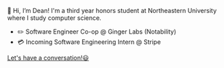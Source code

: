 👋 Hi, I’m Dean! I'm a third year honors student at Northeastern University where I study computer science.

- ✏️ Software Engineer Co-op @ Ginger Labs (Notability)
- 💳 Incoming Software Engineering Intern @ Stripe

[Let's have a conversation!😃](mailto:dacframe@gmail.com) 
